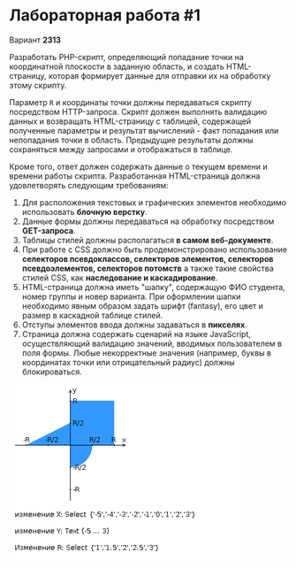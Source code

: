 # Лабораторная работа #1

Вариант **2313**

Разработать PHP-скрипт, определяющий попадание точки на координатной плоскости в заданную область, и создать HTML-страницу, которая формирует данные для отправки их на обработку этому скрипту.

Параметр `R` и координаты точки должны передаваться скрипту посредством HTTP-запроса. Скрипт должен выполнять валидацию данных и возвращать HTML-страницу с таблицей, содержащей полученные параметры и результат вычислений - факт попадания или непопадания точки в область. Предыдущие результаты должны сохраняться между запросами и отображаться в таблице.

Кроме того, ответ должен содержать данные о текущем времени и времени работы скрипта.
Разработанная HTML-страница должна удовлетворять следующим требованиям:

1. Для расположения текстовых и графических элементов необходимо использовать **блочную верстку**.
2. Данные формы должны передаваться на обработку посредством **GET-запроса**.
3. Таблицы стилей должны располагаться **в самом веб-документе**.
4. При работе с CSS должно быть продемонстрировано использование **селекторов псевдоклассов, селекторов элементов, селекторов псевдоэлементов, селекторов потомств** а также такие свойства стилей CSS, как **наследование и каскадирование**.
5. HTML-страница должна иметь "шапку", содержащую ФИО студента, номер группы и новер варианта. При оформлении шапки необходимо явным образом задать шрифт (fantasy), его цвет и размер в каскадной таблице стилей.
6. Отступы элементов ввода должны задаваться в **пикселях**.
7. Страница должна содержать сценарий на языке JavaScript, осуществляющий валидацию значений, вводимых пользователем в поля формы. Любые некорректные значения (например, буквы в координатах точки или отрицательный радиус) должны блокироваться.

![Alt text](assets/task.png)